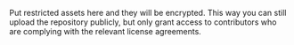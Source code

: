Put restricted assets here and they will be encrypted. This way you can still upload the repository publicly, but only grant access to contributors who are complying with the relevant license agreements.

